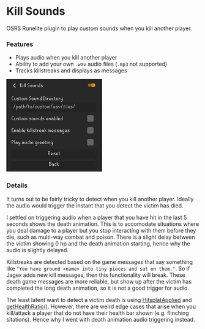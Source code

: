 # Kill Sounds
OSRS Runelite plugin to play custom sounds when you kill another player.

### Features
- Plays audio when you kill another player
- Ability to add your own `.wav` audio files (`.mp3` not supported)
- Tracks killstreaks and displays as messages

![alt text](kill_sounds_config.png "kill sounds config")

### Details
It turns out to be fairly tricky to detect when you kill another player. Ideally the audio would trigger the instant that you detect the victim has died.

I settled on triggering audio when a player that you have hit in the last 5 seconds shows the death animation. This is to accomodate situations where you deal damage to a player but you stop interacting with them before they die, such as multi-way combat and poison. There is a slight delay between the victim showing 0 hp and the death animation starting, hence why the audio is slightly delayed.

Killstreaks are detected based on the game messages that say something like `"You have ground <name> into tiny pieces and sat on them."`. So if Jagex adds new kill messages, then this functionality will break. These death game messages are more reliable, but show up after the victim has completed the long death animation, so it is not a good trigger for audio.

The least latent want to detect a victim death is using [HitsplatApplied](https://static.runelite.net/api/runelite-api/net/runelite/api/events/HitsplatApplied.html) and [getHealthRatio()](https://static.runelite.net/api/runelite-api/net/runelite/api/Actor.html#getHealthRatio()). However, there are weird edge cases that arise when you kill/attack a player that do not have their health bar shown (e.g. flinching sitations). Hence why I went with death animation audio triggering instead.


